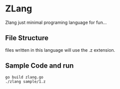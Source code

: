 # ZLang 

Zlang just minimal programing language for fun...


## File Structure

files written in this language will use the .z extension.


## Sample Code and run 

```
go build zlang.go
./zlang sample/1.z
```